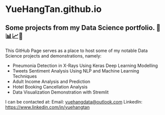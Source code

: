 # YueHangTan.github.io
## Some projects from my Data Science portfolio. 🔬📊📈💡
This GitHub Page serves as a place to host some of my notable Data Science projects and demonstrations, namely:
   - Pneumonia Detection in X-Rays Using Keras Deep Learning Modelling
   - Tweets Sentiment Analysis Using NLP and Machine Learning Techniques
   - Adult Income Analysis and Prediction
   - Hotel Booking Cancellation Analysis
   - Data Visualization Demonstration with Stremlit

I can be contacted at:
Email: yuehangdata@outlook.com
LinkedIn: https://www.linkedin.com/in/yuehangtan
